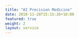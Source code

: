 ```yaml
---
title: "AI Precision Medicine"
date: 2018-11-28T15:15:26+10:00
featured: true
weight: 2
layout: service
---
```

